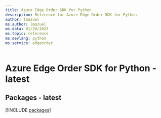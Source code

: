 ```yaml
---
title: Azure Edge Order SDK for Python
description: Reference for Azure Edge Order SDK for Python
author: lmazuel
ms.author: lmazuel
ms.data: 01/20/2023
ms.topic: reference
ms.devlang: python
ms.service: edgeorder
---
```

# Azure Edge Order SDK for Python - latest
## Packages - latest
[!INCLUDE [packages](edge-order-index.md)]